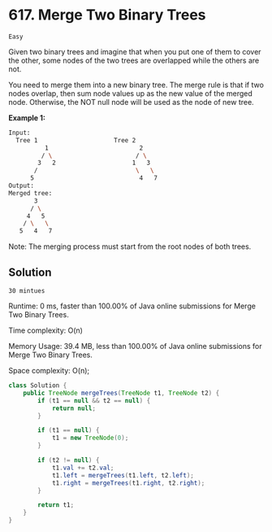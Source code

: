 # 617. Merge Two Binary Trees

`Easy`

Given two binary trees and imagine that when you put one of them to cover the other, some nodes of the two trees are overlapped while the others are not.

You need to merge them into a new binary tree. The merge rule is that if two nodes overlap, then sum node values up as the new value of the merged node. Otherwise, the NOT null node will be used as the node of new tree.

**Example 1:**

```bash
Input:
  Tree 1                     Tree 2
          1                         2
         / \                       / \
        3   2                     1   3
       /                           \   \
      5                             4   7
Output:
Merged tree:
       3
      / \
     4   5
    / \   \
   5   4   7
```

Note: The merging process must start from the root nodes of both trees.

## Solution

`30 mintues`

Runtime: 0 ms, faster than 100.00% of Java online submissions for Merge Two Binary Trees.

Time complexity: O(n)

Memory Usage: 39.4 MB, less than 100.00% of Java online submissions for Merge Two Binary Trees.

Space complexity: O(n);

```java
class Solution {
    public TreeNode mergeTrees(TreeNode t1, TreeNode t2) {
        if (t1 == null && t2 == null) {
            return null;
        }

        if (t1 == null) {
            t1 = new TreeNode(0);
        }

        if (t2 != null) {
            t1.val += t2.val;
            t1.left = mergeTrees(t1.left, t2.left);
            t1.right = mergeTrees(t1.right, t2.right);
        }

        return t1;
    }
}
```

